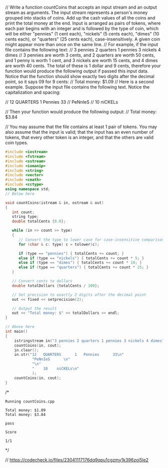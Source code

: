 // Write a function countCoins that accepts an input stream and an output stream as arguments. The input stream represents a person's money grouped into stacks of coins. Add up the cash values of all the coins and print the total money at the end. Input is arranged as pairs of tokens, where each pair begins with an integer and is followed by the type of coin, which will be either "pennies" (1 cent each), "nickels" (5 cents each), "dimes" (10 cents each), or "quarters" (25 cents each), case-insensitively. A given coin might appear more than once on the same line.
// For example, if the input file contains the following text:
// 3 pennies 2 quarters 1 pennies 3 nickels 4 dimes
// 3 pennies are worth 3 cents, and 2 quarters are worth 50 cents, and 1 penny is worth 1 cent, and 3 nickels are worth 15 cents, and 4 dimes are worth 40 cents. The total of these is 1 dollar and 9 cents, therefore your function would produce the following output if passed this input data. Notice that the function should show exactly two digits after the decimal point, so it says 09 for 9 cents:
// Total money: $1.09
// Here is a second example. Suppose the input file contains the following text. Notice the capitalization and spacing:

// 12    QUARTERS    1    Pennies    33
// PeNnIeS
// 10 niCKELs

// Then your function would produce the following output:
// Total money: $3.84

// You may assume that the file contains at least 1 pair of tokens. You may also assume that the input is valid; that the input has an even number of tokens, that every other token is an integer, and that the others are valid coin types.

```cpp
#include <iostream>
#include <fstream>
#include <sstream>
#include <iomanip>
#include <string>
#include <vector>
#include <cmath>
#include <cctype>
using namespace std;
// Below here

void countCoins(istream & in, ostream & out)
{
   int count;
   string type;
   double totalCents {0.0};

   while (in >> count >> type)
   {
      // Convert the type to lower case for case-insensitive comparison
      for (char & c: type) c = tolower(c);

      if (type == "pennies") { totalCents += count; }
      else if (type == "nickels") { totalCents += count * 5; }
      else if (type == "dimes") { totalCents += count * 10; }
      else if (type == "quarters") { totalCents += count * 25; }
   }

   // Convert cents to dollars
   double totalDollars {totalCents / 100};

   // Set precision to exactly 2 digits after the decimal point
   out << fixed << setprecision(2);

   // Output the result
   out << "Total money: $" << totalDollars << endl;
}

// Above here
int main()
{
    istringstream in("3 pennies 2 quarters 1 pennies 3 nickels 4 dimes");
    countCoins(in, cout);
    in.clear();
    in.str("12   QUARTERS      1   Pennies      33\n" 
            "PeNnIeS      \n"
            "\n"
            "    10    niCKELs\n"
            );
    countCoins(in, cout);
}

```

/*
```text
Running countCoins.cpp

Total money: $1.09
Total money: $3.84

pass

Score

1/1
```
\*/

// https://codecheck.io/files/23041117176dq9qpu1cgzmy1k396zoj5le2